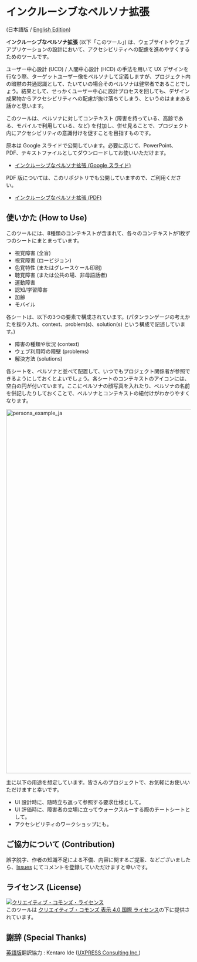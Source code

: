 # インクルーシブなペルソナ拡張

(日本語版 / [English Edition](/en/))

**インクルーシブなペルソナ拡張** (以下「このツール」) は、ウェブサイトやウェブアプリケーションの設計において、アクセシビリティへの配慮を進めやすくするためのツールです。

ユーザー中心設計 (UCD) / 人間中心設計 (HCD) の手法を用いて UX デザインを行なう際、ターゲットユーザー像をペルソナして定義しますが、プロジェクト内の暗黙の共通認識として、たいていの場合そのペルソナは健常者であることでしょう。結果として、せっかくユーザー中心に設計プロセスを回しても、デザイン成果物からアクセシビリティへの配慮が抜け落ちてしまう、というのはままある話かと思います。

このツールは、ペルソナに対してコンテキスト (障害を持っている、高齢である、モバイルで利用している、など) を付加し、併せ見ることで、プロジェクト内にアクセシビリティの意識付けを促すことを目指すものです。

原本は Google スライドで公開しています。必要に応じて、PowerPoint、PDF、テキストファイルとしてダウンロードしてお使いいただけます。

- [インクルーシブなペルソナ拡張 (Google スライド)](https://docs.google.com/presentation/d/1mb-NuNiozQmpTJKkryCTp2Tbws4Xceukr4CbeD0xb4A/edit?usp=sharing)

PDF 版については、このリポジトリでも公開していますので、ご利用ください。

- [インクルーシブなペルソナ拡張 (PDF)](inclusive_persona_extension_ja.pdf)

## 使いかた (How to Use)

このツールには、8種類のコンテキストが含まれて、各々のコンテキストが1枚ずつのシートにまとまっています。

- 視覚障害 (全盲)
- 視覚障害 (ロービジョン)
- 色覚特性 (またはグレースケール印刷)
- 聴覚障害 (または公共の場、非母語話者)
- 運動障害
- 認知/学習障害
- 加齢
- モバイル

各シートは、以下の3つの要素で構成されています。(パタンランゲージの考えかたを採り入れ、context、problem(s)、solution(s) という構成で記述しています。)

- 障害の種類や状況 (context)
- ウェブ利用時の障壁 (problems)
- 解決方法 (solutions)

各シートを、ペルソナと並べて配置して、いつでもプロジェクト関係者が参照できるようにしておくとよいでしょう。各シートのコンテキストのアイコンには、空白の円が付いています。ここにペルソナの顔写真を入れたり、ペルソナの名前を併記したりしておくことで、ペルソナとコンテキストの紐付けがわかりやすくなります。

<img width="992" alt="persona_example_ja" src="https://user-images.githubusercontent.com/17394690/123536730-15aa0780-d767-11eb-8590-fddd6c4f8b12.png">

主に以下の用途を想定しています。皆さんのプロジェクトで、お気軽にお使いいただけますと幸いです。

- UI 設計時に、随時立ち返って参照する要求仕様として。
- UI 評価時に、障害者の立場に立ってウォークスルーする際のチートシートとして。 
- アクセシビリティのワークショップにも。

## ご協力について (Contribution)

誤字脱字、作者の知識不足による不備、内容に関するご提案、などございましたら、[Issues](https://github.com/caztcha/Inclusive-Persona-Extension/issues) にてコメントを登録していただけますと幸いです。

## ライセンス (License)

<a rel="license" href="http://creativecommons.org/licenses/by/4.0/"><img alt="クリエイティブ・コモンズ・ライセンス" style="border-width:0" src="https://i.creativecommons.org/l/by/4.0/88x31.png" /></a><br />このツールは <a rel="license" href="http://creativecommons.org/licenses/by/4.0/">クリエイティブ・コモンズ 表示 4.0 国際 ライセンス</a>の下に提供されています。

## 謝辞 (Special Thanks)

[英語版](/en/)翻訳協力 : Kentaro Ide ([UXPRESS Consulting Inc.](https://uxpress.org/))
